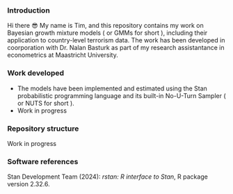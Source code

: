 ### Introduction
Hi there :sunglasses: My name is Tim, and this repository contains my work on Bayesian growth mixture models ( or GMMs for short ), including their application to country-level terrorism data. The work has been developed in coorporation with Dr. Nalan Basturk as part of my research assistantance in econometrics at Maastricht University.

### Work developed
* The models have been implemented and estimated using the Stan probabilistic programming language and its built-in No-U-Turn Sampler ( or NUTS for short ).
* Work in progress

### Repository structure
Work in progress

### Software references
Stan Development Team (2024): *rstan: R interface to Stan*, R package version 2.32.6.


